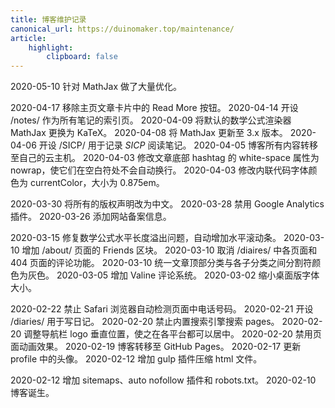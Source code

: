 ```yaml
---
title: 博客维护记录
canonical_url: https://duinomaker.top/maintenance/
article:
    highlight:
        clipboard: false
---
```


<span class="mono">2020-05-10</span> 针对 MathJax 做了大量优化。

<!-- <span class="mono">2020-04-17</span> 将 font-awesome 字体下载至自己的云主机。 -->
<span class="mono">2020-04-17</span> 移除主页文章卡片中的 Read More 按钮。
<span class="mono">2020-04-14</span> 开设 /notes/ 作为所有笔记的索引页。
<span class="mono">2020-04-09</span> 将默认的数学公式渲染器 MathJax 更换为 KaTeX。
<span class="mono">2020-04-08</span> 将 MathJax 更新至 3.x 版本。
<span class="mono">2020-04-06</span> 开设 /SICP/ 用于记录 *SICP* 阅读笔记。
<span class="mono">2020-04-05</span> 博客所有内容转移至自己的云主机。
<span class="mono">2020-04-03</span> 修改文章底部 hashtag 的 white-space 属性为 nowrap，使它们在空白符处不会自动换行。
<span class="mono">2020-04-03</span> 修改内联代码字体颜色为 currentColor，大小为 0.875em。

<span class="mono">2020-03-30</span> 将所有的版权声明改为中文。
<span class="mono">2020-03-28</span> 禁用 Google Analytics 插件。
<span class="mono">2020-03-26</span> 添加网站备案信息。
<!-- <span class="mono">2020-03-26</span> 将图片迁移至 server.duinomaker.top，取消使用七牛云。
<span class="mono">2020-03-25</span> 将部分图片迁移至七牛云，以提高页面加载速度。 -->
<span class="mono">2020-03-15</span> 修复数学公式水平长度溢出问题，自动增加水平滚动条。
<span class="mono">2020-03-10</span> 增加 /about/ 页面的 Friends 区块。
<span class="mono">2020-03-10</span> 取消 /diaires/ 中各页面和 404 页面的评论功能。
<span class="mono">2020-03-10</span> 统一文章顶部分类与各子分类之间分割符颜色为灰色。
<span class="mono">2020-03-05</span> 增加 Valine 评论系统。
<span class="mono">2020-03-02</span> 缩小桌面版字体大小。

<span class="mono">2020-02-22</span> 禁止 Safari 浏览器自动检测页面中电话号码。
<span class="mono">2020-02-21</span> 开设 /diaries/ 用于写日记。
<span class="mono">2020-02-20</span> 禁止内置搜索引擎搜索 pages。
<span class="mono">2020-02-20</span> 调整导航栏 logo 垂直位置，使之在各平台都可以居中。
<span class="mono">2020-02-20</span> 禁用页面动画效果。
<span class="mono">2020-02-19</span> 博客转移至 GitHub Pages。
<span class="mono">2020-02-17</span> 更新 profile 中的头像。
<span class="mono">2020-02-12</span> 增加 gulp 插件压缩 html 文件。
<!-- <span class="mono">2020-02-12</span> 更改 font-awesome 字体 CDN 为 cdn.bootcss.com。 -->
<span class="mono">2020-02-12</span> 增加 sitemaps、auto nofollow 插件和 robots.txt。
<span class="mono">2020-02-10</span> 博客诞生。